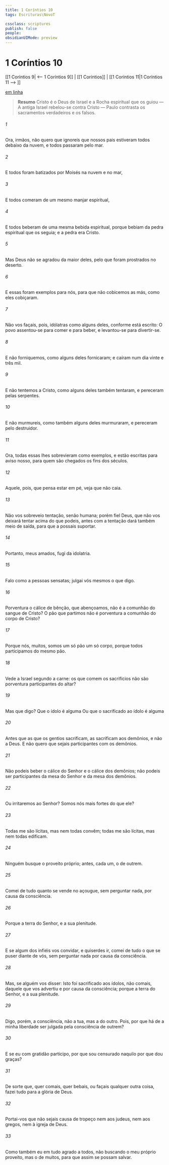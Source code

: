 ```yaml
---
title: 1 Coríntios 10
tags: Escrituras\NovoT

cssclass: scriptures
publish: false
people:
obsidianUIMode: preview
---
```


# 1 Coríntios 10
[[1 Coríntios 9| <-- 1 Coríntios 9]] | [[1 Coríntios]] | [[1 Coríntios 11|1 Coríntios 11 --> ]]

[em linha](https://churchofjesuschrist.org/study/scriptures/nt/1-cor/10?lang=por)

> __Resumo__
Cristo é o Deus de Israel e a Rocha espiritual que os guiou — A antiga Israel rebelou-se contra Cristo — Paulo contrasta os sacramentos verdadeiros e os falsos.

###### 1 
Ora, irmãos, não quero que ignoreis que nossos pais estiveram todos debaixo da nuvem, e todos passaram pelo mar.

###### 2 
E todos foram batizados por Moisés na nuvem e no mar,

###### 3 
E todos comeram de um mesmo manjar espiritual,

###### 4 
E todos beberam de uma mesma bebida espiritual, porque bebiam da pedra espiritual que os seguia; e a pedra era Cristo.

###### 5 
Mas Deus não se agradou da maior  deles, pelo que foram prostrados no deserto.

###### 6 
E essas  foram exemplos para nós, para que não cobicemos as  más, como eles cobiçaram.

###### 7 
Não vos façais, pois, idólatras como alguns deles, conforme está escrito: O povo assentou-se para comer e para beber, e levantou-se para divertir-se.

###### 8 
E não forniquemos, como alguns deles fornicaram; e caíram  num dia vinte e três mil.

###### 9 
E não tentemos a Cristo, como alguns deles também tentaram, e pereceram pelas serpentes.

###### 10 
E não murmureis, como também alguns deles murmuraram, e pereceram pelo destruidor.

###### 11 
Ora, todas essas  lhes sobrevieram como exemplos, e estão escritas para aviso nosso, para quem  são chegados os fins dos séculos.

###### 12 
Aquele, pois, que pensa estar em pé, veja que não caia.

###### 13 
Não vos sobreveio tentação, senão humana; porém fiel  Deus, que não vos deixará tentar acima do que podeis, antes com a tentação dará também meio de saída, para que a possais suportar.

###### 14 
Portanto, meus amados, fugi da idolatria.

###### 15 
Falo como a pessoas sensatas; julgai vós mesmos o que digo.

###### 16 
Porventura o cálice de bênção, que abençoamos, não é a comunhão do sangue de Cristo? O pão que partimos não é porventura a comunhão do corpo de Cristo?

###### 17 
Porque nós,  muitos, somos um só pão  um só corpo, porque todos participamos do mesmo pão.

###### 18 
Vede a Israel segundo a carne: os que comem os sacrifícios não são porventura participantes do altar?

###### 19 
Mas que digo? Que o ídolo é alguma  Ou que o sacrificado ao ídolo é alguma 

###### 20 
Antes  que as  que os gentios sacrificam, as sacrificam aos demônios, e não a Deus. E não quero que sejais participantes com os demônios.

###### 21 
Não podeis beber o cálice do Senhor e o cálice dos demônios; não podeis ser participantes da mesa do Senhor e da mesa dos demônios.

###### 22 
Ou irritaremos ao Senhor? Somos nós mais fortes do que ele?

###### 23 
Todas  me são lícitas, mas nem todas  convêm; todas  me são lícitas, mas nem todas  edificam.

###### 24 
Ninguém busque o proveito próprio; antes, cada um, o  de outrem.

###### 25 
Comei de tudo quanto se vende no açougue, sem perguntar nada, por causa da consciência.

###### 26 
Porque a terra  do Senhor, e  a sua plenitude.

###### 27 
E se algum dos infiéis vos convidar, e quiserdes ir, comei de tudo o que se puser diante de vós, sem perguntar nada por causa da consciência.

###### 28 
Mas, se alguém vos disser: Isto foi sacrificado aos ídolos, não comais,  daquele que vos advertiu e por causa da consciência; porque a terra  do Senhor, e  a sua plenitude.

###### 29 
Digo, porém, a consciência, não a tua, mas a do outro. Pois, por que há de a minha liberdade ser julgada pela consciência de outrem?

###### 30 
E se eu com gratidão participo, por que sou censurado naquilo por que dou graças?

###### 31 
De sorte que, quer comais, quer bebais, ou façais qualquer outra coisa, fazei tudo para a glória de Deus.

###### 32 
Portai-vos  que não sejais causa de tropeço nem aos judeus, nem aos gregos, nem à igreja de Deus.

###### 33 
Como também eu em tudo agrado a todos, não buscando o meu próprio proveito, mas o de muitos, para que assim se possam salvar.

